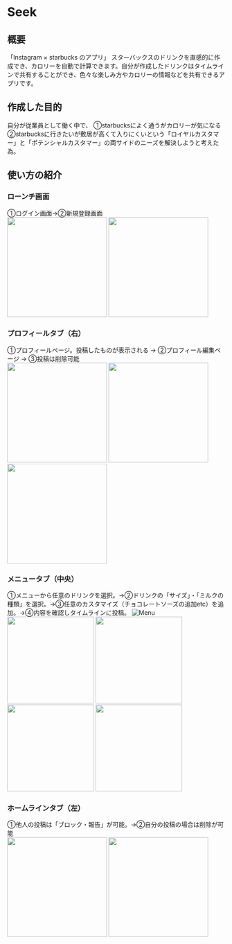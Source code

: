 # Seek
## 概要
「Instagram × starbucks のアプリ」
スターバックスのドリンクを直感的に作成でき、カロリーを自動で計算できます。自分が作成したドリンクはタイムラインで共有することができ、色々な楽しみ方やカロリーの情報などを共有できるアプリです。

## 作成した目的
自分が従業員として働く中で、
①starbucksによく通うがカロリーが気になる　　
②starbucksに行きたいが敷居が高くて入りにくいという「ロイヤルカスタマー」と「ポテンシャルカスタマー」の両サイドのニーズを解決しようと考えた為。

## 使い方の紹介

### ローンチ画面  
①ログイン画面→②新規登録画面  
<img src="https://user-images.githubusercontent.com/75295738/112105417-bb415e00-8bef-11eb-8268-031bc4c5f94d.png" width="230px">
<img src="https://user-images.githubusercontent.com/75295738/112105434-c0061200-8bef-11eb-9aca-79921056d910.png" width="230px">

### プロフィールタブ（右）
①プロフィールページ。投稿したものが表示される → ②プロフィール編集ページ → ③投稿は削除可能  
<img src="https://user-images.githubusercontent.com/75295738/112111651-d617d080-8bf7-11eb-8cd7-2dd1f295cc66.png" width="230px">
<img src="https://user-images.githubusercontent.com/75295738/112111671-ddd77500-8bf7-11eb-85bc-9b45b3910475.png" width="230px">
<img src="https://user-images.githubusercontent.com/75295738/112111690-e334bf80-8bf7-11eb-9ada-eaf5dc659f38.png" width="230px">  

### メニュータブ（中央）
①メニューから任意のドリンクを選択。→②ドリンクの「サイズ」・「ミルクの種類」を選択。→③任意のカスタマイズ（チョコレートソーズの追加etc）を追加。→④内容を確認しタイムラインに投稿。
![Menu](https://user-images.githubusercontent.com/75295738/112592605-9516fa80-8e49-11eb-9876-be964d47e36a.gif)
<img src="https://user-images.githubusercontent.com/75295738/112105361-a795f780-8bef-11eb-8afc-6434c5a26211.png" width="200px">
<img src="https://user-images.githubusercontent.com/75295738/112105586-edeb5680-8bef-11eb-998f-3541906027eb.png" width="200px">
<img src="https://user-images.githubusercontent.com/75295738/112105602-f2b00a80-8bef-11eb-8ec7-22c272768459.png" width="200px">
<img src="https://user-images.githubusercontent.com/75295738/112105628-f80d5500-8bef-11eb-93cf-4a8330d4d9e3.png" width="200px">  


### ホームラインタブ（左）
①他人の投稿は「ブロック・報告」が可能。→②自分の投稿の場合は削除が可能  
<img src="https://user-images.githubusercontent.com/75295738/112110971-ee3b2000-8bf6-11eb-88bf-a83bb1862dfb.png" width="230px">
<img src="https://user-images.githubusercontent.com/75295738/112110988-f2ffd400-8bf6-11eb-9099-e869850f7af2.png" width="230px">  






